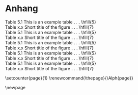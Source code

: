 # Anhang 

<!-- 
This could be a list of papers by the author for example 
-->

Table 5.1  This is an example table . . .               \hfill{5}  
Table x.x  Short title of the figure . . .              \hfill{7}  
Table 5.1  This is an example table . . .               \hfill{5}  
Table x.x  Short title of the figure . . .              \hfill{7}  
Table 5.1  This is an example table . . .               \hfill{5}  
Table x.x  Short title of the figure . . .              \hfill{7}  
Table 5.1  This is an example table . . .               \hfill{5}  
Table x.x  Short title of the figure . . .              \hfill{7}  
Table 5.1  This is an example table . . .               \hfill{5}  
Table x.x  Short title of the figure . . .              \hfill{7}  

\setcounter{page}{1}
\renewcommand{\thepage}{\Alph{page}}

\newpage
